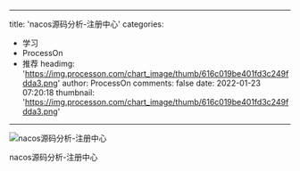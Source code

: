 
---
title: 'nacos源码分析-注册中心'
categories: 
 - 学习
 - ProcessOn
 - 推荐
headimg: 'https://img.processon.com/chart_image/thumb/616c019be401fd3c249fdda3.png'
author: ProcessOn
comments: false
date: 2022-01-23 07:20:18
thumbnail: 'https://img.processon.com/chart_image/thumb/616c019be401fd3c249fdda3.png'
---

<div>   
<img class="thumb" alt="nacos源码分析-注册中心" src="https://img.processon.com/chart_image/thumb/616c019be401fd3c249fdda3.png" referrerpolicy="no-referrer">
<p>nacos源码分析-注册中心</p>  
</div>
            